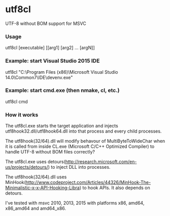 # utf8cl
UTF-8 without BOM support for MSVC

### Usage
utf8cl [executable] [[arg1] [arg2] ... [argN]]

### Example: start Visual Studio 2015 IDE
utf8cl "C:\Program Files (x86)\Microsoft Visual Studio 14.0\Common7\IDE\devenv.exe"

### Example: start cmd.exe (then nmake, cl, etc.)
utf8cl cmd

### How it works
The utf8cl.exe starts the target application and injects utf8hook32.dll/utf8hook64.dll
into that process and every child processes.

The utf8hook(32/64).dll will modify behavour of MultiByteToWideChar when it is called
from inside CL.exe (Microsoft C/C++ Optimized Compiler) to handle UTF-8 without BOM
files correctly?

The utf8cl.exe uses detours(http://research.microsoft.com/en-us/projects/detours/) to inject DLL into processes.

The utf8hook(32/64).dll uses MinHook(http://www.codeproject.com/Articles/44326/MinHook-The-Minimalistic-x-x-API-Hooking-Libra) to hook APIs. It also depends on detours.

I've tested with msvc 2010, 2013, 2015 with platforms x86, amd64, x86_amd64 and amd64_x86.
